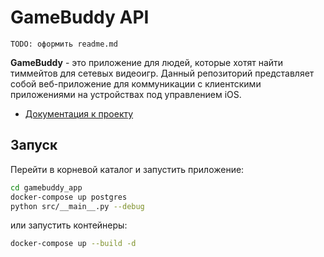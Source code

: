 # GameBuddy API

``TODO: оформить readme.md``

**GameBuddy** - это приложение для людей, которые хотят найти тиммейтов для сетевых видеоигр. Данный репозиторий представляет собой веб-приложение для коммуникации с клиентскими приложениями на устройствах под управлением iOS.

- [Документация к проекту](/docs/APP.md) 


## Запуск

Перейти в корневой каталог и запустить приложение:

```bash
cd gamebuddy_app
docker-compose up postgres
python src/__main__.py --debug
```

или запустить контейнеры:

```bash
docker-compose up --build -d
```